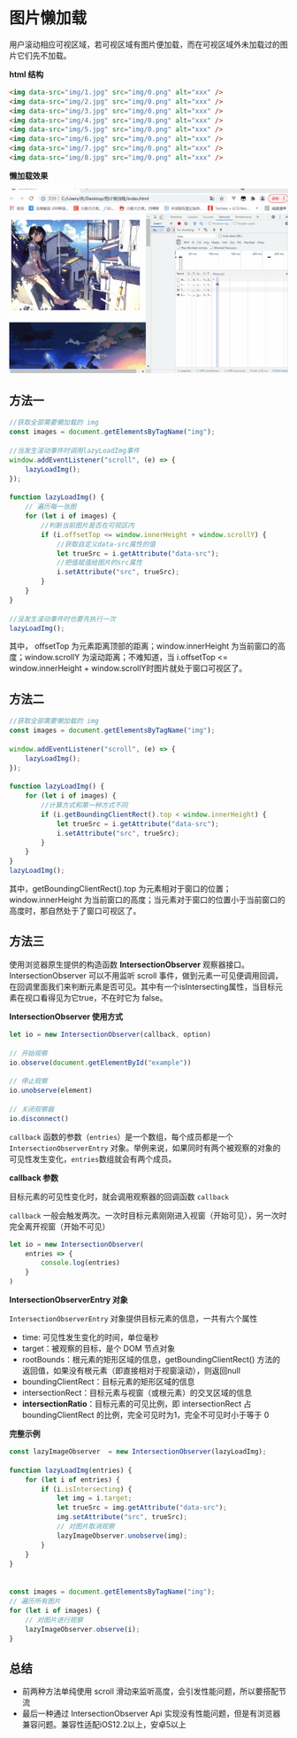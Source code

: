 # 图片懒加载

用户滚动相应可视区域，若可视区域有图片便加载，而在可视区域外未加载过的图片它们先不加载。



**html 结构**

```html
<img data-src="img/1.jpg" src="img/0.png" alt="xxx" />
<img data-src="img/2.jpg" src="img/0.png" alt="xxx" />
<img data-src="img/3.jpg" src="img/0.png" alt="xxx" />
<img data-src="img/4.jpg" src="img/0.png" alt="xxx" />
<img data-src="img/5.jpg" src="img/0.png" alt="xxx" />
<img data-src="img/6.jpg" src="img/0.png" alt="xxx" />
<img data-src="img/7.jpg" src="img/0.png" alt="xxx" />
<img data-src="img/8.jpg" src="img/0.png" alt="xxx" />
```

**懒加载效果**

![在这里插入图片描述](../../.vuepress/public/img/202108250931196.gif)

## 方法一

```js
//获取全部需要懒加载的 img 
const images = document.getElementsByTagName("img");

//当发生滚动事件时调用lazyLoadImg事件
window.addEventListener("scroll", (e) => {
    lazyLoadImg();
});

function lazyLoadImg() {
    // 遍历每一张图
    for (let i of images) {
        //判断当前图片是否在可视区内
        if (i.offsetTop <= window.innerHeight + window.scrollY) {
            //获取自定义data-src属性的值
            let trueSrc = i.getAttribute("data-src");
            //把值赋值给图片的src属性
            i.setAttribute("src", trueSrc);
        }
    }
}

//没发生滚动事件时也要先执行一次
lazyLoadImg();
```

其中， offsetTop 为元素距离顶部的距离；window.innerHeight 为当前窗口的高度；window.scrollY 为滚动距离；不难知道，当 i.offsetTop <= window.innerHeight + window.scrollY时图片就处于窗口可视区了。

## 方法二

```js
//获取全部需要懒加载的 img 
const images = document.getElementsByTagName("img");

window.addEventListener("scroll", (e) => {
    lazyLoadImg();
});

function lazyLoadImg() {
    for (let i of images) {
        //计算方式和第一种方式不同
        if (i.getBoundingClientRect().top < window.innerHeight) {
            let trueSrc = i.getAttribute("data-src");
            i.setAttribute("src", trueSrc);
        }
    }
}
lazyLoadImg();
```

其中，getBoundingClientRect().top 为元素相对于窗口的位置；window.innerHeight 为当前窗口的高度；当元素对于窗口的位置小于当前窗口的高度时，那自然处于了窗口可视区了。

## 方法三

使用浏览器原生提供的构造函数 **IntersectionObserver** 观察器接口。IntersectionObserver 可以不用监听 scroll 事件，做到元素一可见便调用回调，在回调里面我们来判断元素是否可见。其中有一个isIntersecting属性，当目标元素在视口看得见为它true，不在时它为 false。

**IntersectionObserver 使用方式**

```js
let io = new IntersectionObserver(callback, option)

// 开始观察
io.observe(document.getElementById("example"))

// 停止观察
io.unobserve(element)

// 关闭观察器
io.disconnect()
```

`callback` 函数的参数（`entries`）是一个数组，每个成员都是一个 `IntersectionObserverEntry` 对象。举例来说，如果同时有两个被观察的对象的可见性发生变化，`entries`数组就会有两个成员。

**callback 参数**

目标元素的可见性变化时，就会调用观察器的回调函数 `callback`

`callback` 一般会触发两次。一次时目标元素刚刚进入视窗（开始可见），另一次时完全离开视窗（开始不可见）

```js
let io = new IntersectionObserver(
    entries => {
        console.log(entries)
    }
)
```

**IntersectionObserverEntry 对象**

`IntersectionObserverEntry` 对象提供目标元素的信息，一共有六个属性

- time: 可见性发生变化的时间，单位毫秒
- target：被观察的目标，是个 DOM 节点对象
- rootBounds：根元素的矩形区域的信息，getBoundingClientRect() 方法的返回值，如果没有根元素（即直接相对于视窗滚动），则返回null
- boundingClientRect：目标元素的矩形区域的信息
- intersectionRect：目标元素与视窗（或根元素）的交叉区域的信息
- **intersectionRatio**：目标元素的可见比例，即 intersectionRect 占 boundingClientRect 的比例，完全可见时为1，完全不可见时小于等于 0



**完整示例**

```js
const lazyImageObserver  = new IntersectionObserver(lazyLoadImg);

function lazyLoadImg(entries) {
    for (let i of entries) {
        if (i.isIntersecting) {
            let img = i.target;
            let trueSrc = img.getAttribute("data-src");
            img.setAttribute("src", trueSrc);
            // 对图片取消观察
            lazyImageObserver.unobserve(img);
        }
    } 
}


const images = document.getElementsByTagName("img");
// 遍历所有图片
for (let i of images) {
    // 对图片进行观察
    lazyImageObserver.observe(i);
}
```

## 总结

- 前两种方法单纯使用 scroll 滑动来监听高度，会引发性能问题，所以要搭配节流
- 最后一种通过 IntersectionObserver Api 实现没有性能问题，但是有浏览器兼容问题。兼容性适配iOS12.2以上，安卓5以上